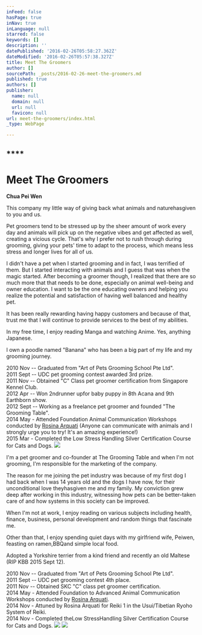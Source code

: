 ```yaml
---
inFeed: false
hasPage: true
inNav: true
inLanguage: null
starred: false
keywords: []
description: ''
datePublished: '2016-02-26T05:58:27.362Z'
dateModified: '2016-02-26T05:57:38.327Z'
title: Meet The Groomers
author: []
sourcePath: _posts/2016-02-26-meet-the-groomers.md
published: true
authors: []
publisher:
  name: null
  domain: null
  url: null
  favicon: null
url: meet-the-groomers/index.html
_type: WebPage

---
```

## ****

# Meet The Groomers

**Chua Pei Wen**

This company my little way of giving back what animals and naturehasgiven to you and us.

Pet groomers tend to be stressed up by the sheer amount of work every day and animals will pick up on the negative vibes and get affected as well, creating a vicious cycle. That's why I prefer not to rush through during grooming, giving your pets' time to adapt to the process, which means less stress and longer lives for all of us.

I didn't have a pet when I started grooming and in fact, I was terrified of them. But I started interacting with animals and I guess that was when the magic started. After becoming a groomer though, I realized that there are so much more that that needs to be done, especially on animal well-being and owner education. I want to be the one educating owners and helping you realize the potential and satisfaction of having well balanced and healthy pet.

It has been really rewarding having happy customers and because of that, trust me that I will continue to provide services to the best of my abilities.

In my free time, I enjoy reading Manga and watching Anime. Yes, anything Japanese.

I own a poodle named "Banana" who has been a big part of my life and my grooming journey.

2010 Nov -- Graduated from "Art of Pets Grooming School Pte Ltd".  
2011 Sept -- UDC pet grooming contest awarded 3rd prize.  
2011 Nov -- Obtained "C" Class pet groomer certification from Singapore Kennel Club.  
2012 Apr -- Won 2ndrunner upfor baby puppy in 8th Acana and 9th Earthborn show.  
2012 Sept -- Working as a freelance pet groomer and founded "The Grooming Table".  
2014 May - Attended Foundation Animal Communication Workshops conducted by [Rosina Arquati][0] (Anyone can communicate with animals and I strongly urge you to try! It's an amazing experience!)  
2015 Mar - Completed the Low Stress Handling Silver Certification Course for Cats and Dogs.    ![](https://the-grid-user-content.s3-us-west-2.amazonaws.com/a3429faf-9044-4588-83bc-8e41d8995a35.jpg)

I'm a pet groomer and co-founder at The Grooming Table and when I'm not grooming, I'm responsible for the marketing of the company.

The reason for me joining the pet industry was because of my first dog I had back when I was 14 years old and the dogs I have now, for their unconditional love theyhasgiven me and my family. My conviction grew deep after working in this industry, witnessing how pets can be better-taken care of and how systems in this society can be improved.

When I'm not at work, I enjoy reading on various subjects including health, finance, business, personal development and random things that fascinate me.

Other than that, I enjoy spending quiet days with my girlfriend wife, Peiwen, feasting on ramen,BBQand simple local food.

Adopted a Yorkshire terrier from a kind friend and recently an old Maltese (RIP KBB 2015 Sept 12).

2010 Nov -- Graduated from "Art of Pets Grooming School Pte Ltd".  
2011 Sept -- UDC pet grooming contest 4th place.  
2011 Nov -- Obtained SKC "C" class pet groomer certification.  
2014 May - Attended Foundation to Advanced Animal Communication Workshops conducted by [Rosina Arquati][0].  
2014 Nov - Attuned by Rosina Arquati for Reiki 1 in the Usui/Tibetian Ryoho System of Reiki.  
2014 Nov - Completed theLow StressHandling Silver Certification Course for Cats and Dogs.
![](https://the-grid-user-content.s3-us-west-2.amazonaws.com/13739590-6371-48c8-a71e-4592df04ca0f.jpg)
![](https://the-grid-user-content.s3-us-west-2.amazonaws.com/8f4f4218-f130-442b-93be-b65b94f62491.jpg)

[0]: http://rosina.wordpress.com/ "Animal Communication"